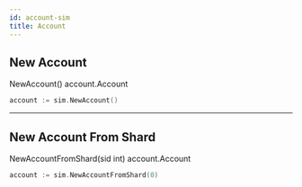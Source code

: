 ```yaml
---
id: account-sim
title: Account
---
```


## New Account

NewAccount() account.Account

```go title="Example: creating a new account"
account := sim.NewAccount()
```

---

## New Account From Shard

NewAccountFromShard(sid int) account.Account

```go title="Example: creating a new account belong to shard 0"
account := sim.NewAccountFromShard(0)
```
